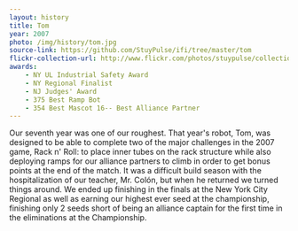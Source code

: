 ```yaml
---
layout: history
title: Tom
year: 2007
photo: /img/history/tom.jpg
source-link: https://github.com/StuyPulse/ifi/tree/master/tom
flickr-collection-url: http://www.flickr.com/photos/stuypulse/collections/72157632646273578/
awards:
    - NY UL Industrial Safety Award
    - NY Regional Finalist
    - NJ Judges' Award
    - 375 Best Ramp Bot
    - 354 Best Mascot 16-- Best Alliance Partner
---
```

Our seventh year was one of our roughest. That year's robot, Tom, was designed to be able to complete two of the major challenges in the 2007 game, Rack n' Roll: to place inner tubes on the rack structure while also deploying ramps for our alliance partners to climb in order to get bonus points at the end of the match. It was a difficult build season with the hospitalization of our teacher, Mr. Colón, but when he returned we turned things around. We ended up finishing in the finals at the New York City Regional as well as earning our highest ever seed at the championship, finishing only 2 seeds short of being an alliance captain for the first time in the eliminations at the Championship.
